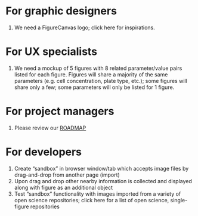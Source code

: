 # For graphic designers

1. We need a FigureCanvas logo; click here for inspirations.

# For UX specialists

1. We need a mockup of 5 figures with 8 related parameter/value pairs listed for each figure. Figures will share a majority of the same parameters (e.g. cell concentration, plate type, etc.); some figures will share only a few; some parameters will only be listed for 1 figure.

# For project managers

1. Please review our [ROADMAP](../ROADMAP.md)

# For developers

1. Create “sandbox” in browser window/tab which accepts image files by drag-and-drop from another page (import)
2. Upon drag and drop other nearby information is collected and displayed along with figure as an additional object
3. Test “sandbox” functionality with images imported from a variety of open science repositories; click here for a list of open science, single-figure repositories
